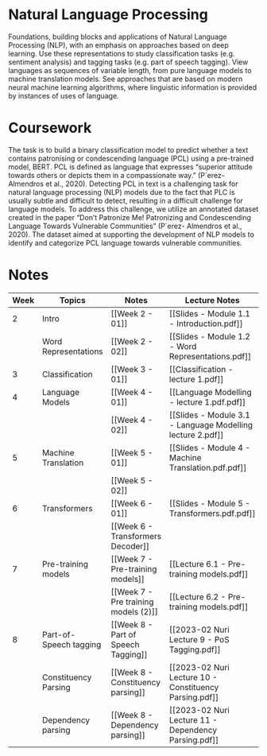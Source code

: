 # Natural Language Processing
Foundations, building blocks and applications of Natural Language Processing (NLP), with an emphasis on approaches based on deep learning.
Use these representations to study classification tasks (e.g. sentiment analysis) and tagging tasks (e.g. part of speech tagging). View languages as sequences of variable length, from pure language models to machine translation models. See approaches that are based on modern neural machine learning algorithms, where linguistic information is provided by instances of uses of language.

# Coursework

The task is to build a binary classification model
to predict whether a text contains patronising or
condescending language (PCL) using a pre-trained model, BERT. PCL is defined as
language that expresses “superior attitude towards
others or depicts them in a compassionate way.”
(P´erez-Almendros et al., 2020). Detecting PCL in
text is a challenging task for natural language processing
(NLP) models due to the fact that PLC is
usually subtle and difficult to detect, resulting in a
difficult challenge for language models.
To address this challenge, we utilize an annotated
dataset created in the paper “Don’t Patronize
Me! Patronizing and Condescending Language
Towards Vulnerable Communities” (P´erez-
Almendros et al., 2020). The dataset aimed at supporting
the development of NLP models to identify
and categorize PCL language towards vulnerable
communities. 

# Notes

| Week | Topics                 | Notes                                | Lecture Notes                                              | Papers                         |
| ---- | ---------------------- | ------------------------------------ | ---------------------------------------------------------- | ------------------------------ |
| 2    | Intro                  | [[Week 2 - 01]]                      | [[Slides - Module 1.1 - Introduction.pdf]]                 |                                |
|      | Word Representations   | [[Week 2 - 02]]                      | [[Slides - Module 1.2 - Word Representations.pdf]]         |                                |
| 3    | Classification         | [[Week 3 - 01]]                      | [[Classification - lecture 1.pdf]]                         | [[CNN_Sentence_sentiment.pdf]] |
| 4    | Language Models        | [[Week 4 - 01]]                      | [[Language Modelling - lecture 1.pdf.pdf]]                 |                                |
|      |                        | [[Week 4 - 02]]                      | [[Slides - Module 3.1 - Language Modelling lecture 2.pdf]] |                                |
| 5    | Machine Translation    | [[Week 5 - 01]]                      | [[Slides - Module 4 - Machine Translation.pdf.pdf]]        |                                |
|      |                        | [[Week 5 - 02]]                      |                                                            |                                |
| 6    | Transformers           | [[Week 6 - 01]]                      | [[Slides - Module 5 - Transformers.pdf.pdf]]               |                                |
|      |                        | [[Week 6 - Transformers Decoder]]    |                                                            |                                |
| 7    | Pre-training models    | [[Week 7 - Pre-training models]]     | [[Lecture 6.1 - Pre-training models.pdf]]                  |                                |
|      |                        | [[Week 7 - Pre training models (2)]] | [[Lecture 6.2 - Pre-training models.pdf]]                  |                                |
| 8    | Part-of-Speech tagging | [[Week 8 - Part of Speech Tagging]]  | [[2023-02 Nuri Lecture 9 - PoS Tagging.pdf]]               |                                |
|      | Constituency Parsing   | [[Week 8 - Constituency parsing]]    | [[2023-02 Nuri Lecture 10 - Constituency Parsing.pdf]]     |                                |
|      | Dependency parsing     | [[Week 8 - Dependency parsing]]      | [[2023-02 Nuri Lecture 11 - Dependency Parsing.pdf]]                                                           |                                |

